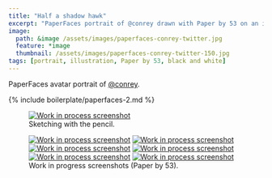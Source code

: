 ```yaml
---
title: "Half a shadow hawk"
excerpt: "PaperFaces portrait of @conrey drawn with Paper by 53 on an iPad."
image: 
  path: &image /assets/images/paperfaces-conrey-twitter.jpg 
  feature: *image
  thumbnail: /assets/images/paperfaces-conrey-twitter-150.jpg
tags: [portrait, illustration, Paper by 53, black and white]
---
```


PaperFaces avatar portrait of <a href="http://twitter.com/conrey">@conrey</a>.

{% include boilerplate/paperfaces-2.md %}

<figure>
  <a href="/assets/images/paperfaces-conrey-process-1-lg.jpg"><img src="/assets/images/paperfaces-conrey-process-1-750.jpg" alt="Work in process screenshot"></a>
  <figcaption>Sketching with the pencil.</figcaption>
</figure>

<figure class="half">
  <a href="/assets/images/paperfaces-conrey-process-2-lg.jpg"><img src="/assets/images/paperfaces-conrey-process-2-600.jpg" alt="Work in process screenshot"></a>
  <a href="/assets/images/paperfaces-conrey-process-3-lg.jpg"><img src="/assets/images/paperfaces-conrey-process-3-600.jpg" alt="Work in process screenshot"></a>
  <a href="/assets/images/paperfaces-conrey-process-4-lg.jpg"><img src="/assets/images/paperfaces-conrey-process-4-600.jpg" alt="Work in process screenshot"></a>
  <a href="/assets/images/paperfaces-conrey-process-5-lg.jpg"><img src="/assets/images/paperfaces-conrey-process-5-600.jpg" alt="Work in process screenshot"></a>
  <a href="/assets/images/paperfaces-conrey-process-6-lg.jpg"><img src="/assets/images/paperfaces-conrey-process-6-600.jpg" alt="Work in process screenshot"></a>
  <a href="/assets/images/paperfaces-conrey-process-7-lg.jpg"><img src="/assets/images/paperfaces-conrey-process-7-600.jpg" alt="Work in process screenshot"></a>
  <figcaption>Work in progress screenshots (Paper by 53).</figcaption>
</figure>
